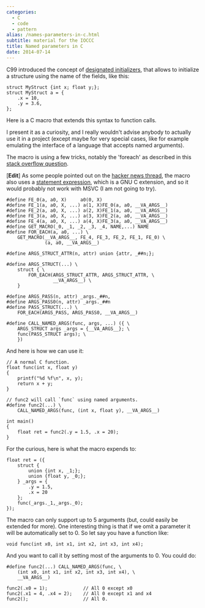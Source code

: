 ```yaml
---
categories:
  - C
  - code
  - pattern
alias: /names-parameters-in-c.html
subtitle: material for the IOCCC
title: Named parameters in C
date: 2014-07-14
---
```



C99 introduced the concept of [designated initializers], that allows to
initialize a structure using the name of the fields, like this:

    struct MyStruct {int x; float y;};
    struct MyStruct a = {
        .x = 10,
        .y = 3.6,
    };

Here is a C macro that extends this syntax to function calls.

I present it as a curiosity, and I really wouldn't advise anybody to actually
use it in a project (except maybe for very special cases, like for example
emulating the interface of a language that accepts named arguments).

The macro is using a few tricks, notably the 'foreach' as described in this
[stack overflow question][foreach].

[**Edit**] As some people pointed out on the [hacker news thread], the macro
also uses a [statement expression], which is a GNU C extension, and so it would
probably not work with MSVC (I am not going to try).


    #define FE_0(a, a0, X)     a0(0, X)
    #define FE_1(a, a0, X, ...) a(1, X)FE_0(a, a0, __VA_ARGS__)
    #define FE_2(a, a0, X, ...) a(2, X)FE_1(a, a0, __VA_ARGS__)
    #define FE_3(a, a0, X, ...) a(3, X)FE_2(a, a0, __VA_ARGS__)
    #define FE_4(a, a0, X, ...) a(4, X)FE_3(a, a0, __VA_ARGS__)
    #define GET_MACRO(_0, _1, _2, _3, _4, NAME,...) NAME
    #define FOR_EACH(a, a0, ...) \
        GET_MACRO(__VA_ARGS__, FE_4, FE_3, FE_2, FE_1, FE_0) \
                  (a, a0, __VA_ARGS__)
    
    #define ARGS_STRUCT_ATTR(n, attr) union {attr, _##n;};
    
    #define ARGS_STRUCT(...) \
        struct { \
            FOR_EACH(ARGS_STRUCT_ATTR, ARGS_STRUCT_ATTR, \
                     __VA_ARGS__) \
        }
    
    #define ARGS_PASS(n, attr) _args._##n,
    #define ARGS_PASS0(n, attr) _args._##n
    #define PASS_STRUCT(...) \
        FOR_EACH(ARGS_PASS, ARGS_PASS0, __VA_ARGS__)
    
    #define CALL_NAMED_ARGS(func, args, ...) ({ \
        ARGS_STRUCT args _args = {__VA_ARGS__}; \
        func(PASS_STRUCT args); \
        })

And here is how we can use it:

    // A normal C function.
    float func(int x, float y)
    {
        printf("%d %f\n", x, y);
        return x + y;
    }
    
    // func2 will call `func` using named arguments.
    #define func2(...) \
        CALL_NAMED_ARGS(func, (int x, float y), __VA_ARGS__)
    
    int main()
    {
        float ret = func2(.y = 1.5, .x = 20);
    }

For the curious, here is what the macro expends to:

    float ret = ({
        struct {
            union {int x, _1;};
            union {float y, _0;};
        } _args = {
            .y = 1.5,
            .x = 20
        };
        func(_args._1,_args._0);
    });


The macro can only support up to 5 arguments (but, could easily be extended for
more).  One interesting thing is that if we omit a parameter it will be
automatically set to 0.  So let say you have a function like:

    void func(int x0, int x1, int x2, int x3, int x4);

And you want to call it by setting most of the arguments to 0.  You could do:

    #define func2(...) CALL_NAMED_ARGS(func, \
        (int x0, int x1, int x2, int x3, int x4), \
        __VA_ARGS__)
    
    func2(.x0 = 1);             // All 0 except x0
    func2(.x1 = 4, .x4 = 2);    // All 0 except x1 and x4
    func2();                    // All 0.

[designated initializers]: https://gcc.gnu.org/onlinedocs/gcc/Designated-Inits.html
[foreach]: http://stackoverflow.com/questions/1872220/is-it-possible-to-iterate-over-arguments-in-variadic-macros
[hacker news thread]: https://news.ycombinator.com/item?id=8029606
[statement expression]: https://gcc.gnu.org/onlinedocs/gcc/Statement-Exprs.html
